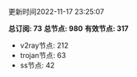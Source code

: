 更新时间2022-11-17 23:25:07

**总订阅: 73**
**总节点: 980**
**有效节点: 317**
- v2ray节点: 212
- trojan节点: 63
- ss节点: 42
